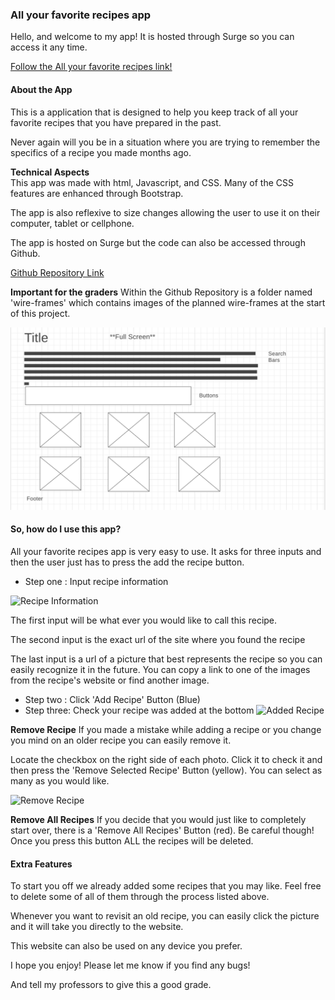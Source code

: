 ### All your favorite recipes app

Hello, and welcome to my app! It is hosted through Surge so you can access it any time.

[Follow the All your favorite recipes link!](recipe-tracker.surge.sh)

#### About the App
This is a application that is designed to help you keep track of all your favorite recipes that you have prepared in the past.

Never again will you be in a situation where you are trying to remember the specifics of a recipe you made months ago.

**Technical Aspects**  
This app was made with html, Javascript, and CSS.  Many of the CSS features are enhanced through Bootstrap.

The app is also reflexive to size changes allowing the user to use it on their computer, tablet or cellphone.

The app is hosted on Surge but the code can also be accessed through Github.

[Github Repository Link](https://github.com/jcgould48/recipe-app)

**Important for the graders** 
Within the Github Repository is a folder named 'wire-frames' which contains images of the planned wire-frames at the start of this project.

![](wire-frames/full-screen-wire.png)

#### So, how do I use this app?

All your favorite recipes app is very easy to use.  It asks for three inputs and then the user just has to press the add the recipe button.

* Step one : Input recipe information

![Recipe Information](../recipe-app-final/photos/input-info.png)

The first input will be what ever you would like to call this recipe.

The second input is the exact url of the site where you found the recipe

The last input is a url of a picture that best represents the recipe so you can easily recognize it in the future.  You can copy a link to one of the images from the recipe's website or find another image.

  * Step two : Click 'Add Recipe' Button (Blue)
  * Step three: Check your recipe was added at the bottom
  ![Added Recipe](../recipe-app-final/photos/added-recipe.png)

**Remove Recipe**
If you made a mistake while adding a recipe or you change you mind on an older recipe you can easily remove it. 

Locate the checkbox on the right side of each photo. Click it to check it and then press the 'Remove Selected Recipe' Button (yellow).  You can select as many as you would like.

 ![Remove Recipe](../recipe-app-final/photos/remove-checked.png)

**Remove All Recipes**
If you decide that you would just like to completely start over, there is a 'Remove All Recipes' Button (red).  Be careful though! Once you press this button ALL the recipes will be deleted.

#### Extra Features

To start you off we already added some recipes that you may like.  Feel free to delete some of all of them through the process listed above. 

Whenever you want to revisit an old recipe, you can easily click the picture and it will take you directly to the website.

This website can also be used on any device you prefer.


I hope you enjoy!  Please let me know if you find any bugs! 

And tell my professors to give this a good grade.


